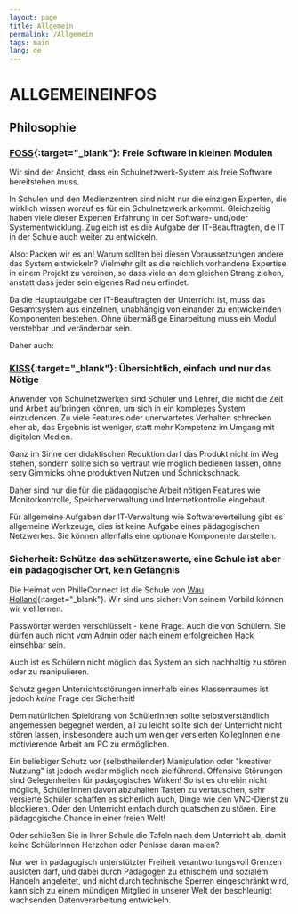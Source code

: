 ```yaml
---
layout: page
title: Allgemein
permalink: /Allgemein
tags: main
lang: de
---
```


# **ALLGEMEINE**INFOS

## Philosophie

### [FOSS](https://de.wikipedia.org/wiki/Free/Libre_Open_Source_Software){:target="_blank"}: Freie Software in kleinen Modulen

Wir sind der Ansicht, dass ein Schulnetzwerk-System als freie Software bereitstehen muss.

In Schulen und den Medienzentren sind nicht nur die einzigen Experten, die wirklich wissen worauf es für ein Schulnetzwerk ankommt. Gleichzeitig haben viele dieser Experten Erfahrung in der Software- und/oder Systementwicklung. Zugleich ist es die Aufgabe der IT-Beauftragten, die IT in der Schule auch weiter zu entwickeln.

Also: Packen wir es an! Warum sollten bei diesen Voraussetzungen andere das System entwickeln? Vielmehr gilt es die reichlich vorhandene Expertise in einem Projekt zu vereinen, so dass viele an dem gleichen Strang ziehen, anstatt dass jeder sein eigenes Rad neu erfindet.

Da die Hauptaufgabe der IT-Beauftragten der Unterricht ist, muss das Gesamtsystem aus einzelnen, unabhängig von einander zu entwickelnden Komponenten bestehen. Ohne übermäßige Einarbeitung muss ein Modul verstehbar und veränderbar sein.

Daher auch:

### [KISS](https://de.wikipedia.org/wiki/KISS-Prinzip){:target="_blank"}: Übersichtlich, einfach und nur das Nötige

Anwender von Schulnetzwerken sind Schüler und Lehrer, die nicht die Zeit und Arbeit aufbringen können, um sich in ein komplexes System einzudenken. Zu viele Features oder unerwartetes Verhalten schrecken eher ab, das Ergebnis ist weniger, statt mehr Kompetenz im Umgang mit digitalen Medien.

Ganz im Sinne der didaktischen Reduktion darf das Produkt nicht im Weg stehen, sondern sollte sich so vertraut wie möglich bedienen lassen, ohne sexy Gimmicks ohne produktiven Nutzen und Schnickschnack.

Daher sind nur die für die pädagogische Arbeit nötigen Features wie Monitorkontrolle, Speicherverwaltung und Internetkontrolle eingebaut.

Für allgemeine Aufgaben der IT-Verwaltung wie Softwareverteilung gibt es allgemeine Werkzeuge, dies ist keine Aufgabe eines pädagogischen Netzwerkes. Sie können allenfalls eine optionale Komponente darstellen.

### Sicherheit: Schütze das schützenswerte, eine Schule ist aber ein pädagogischer Ort, kein Gefängnis

Die Heimat von PhilleConnect ist die Schule von [Wau Holland](https://de.wikipedia.org/wiki/Wau_Holland){:target="_blank"}. Wir sind uns sicher: Von seinem Vorbild können wir viel lernen.

Passwörter werden verschlüsselt - keine Frage. Auch die von Schülern. Sie dürfen auch nicht vom Admin oder nach einem erfolgreichen Hack einsehbar sein.

Auch ist es Schülern nicht möglich das System an sich nachhaltig zu stören oder zu manipulieren.

Schutz gegen Unterrichtsstörungen innerhalb eines Klassenraumes ist jedoch *keine* Frage der Sicherheit!

Dem natürlichen Spieldrang von SchülerInnen sollte selbstverständlich angemessen begegnet werden, all zu leicht sollte sich der Unterricht nicht stören lassen, insbesondere auch um weniger versierten KollegInnen eine motivierende Arbeit am PC zu ermöglichen.

Ein beliebiger Schutz vor (selbstheilender) Manipulation oder "kreativer Nutzung" ist jedoch weder möglich noch zielführend. Offensive Störungen sind Gelegenheiten für padagogisches Wirken! So ist es ohnehin nicht möglich, SchülerInnen davon abzuhalten Tasten zu vertauschen, sehr versierte Schüler schaffen es sicherlich auch, Dinge wie den VNC-Dienst zu blockieren. Oder den Unterricht einfach durch quatschen zu stören. Eine pädagogische Chance in einer freien Welt!

Oder schließen Sie in Ihrer Schule die Tafeln nach dem Unterricht ab, damit keine SchülerInnen Herzchen oder Penisse daran malen?

Nur wer in padagogisch unterstützter Freiheit verantwortungsvoll Grenzen ausloten darf, und dabei durch Pädagogen zu ethischem und sozialem Handeln angeleitet, und nicht durch technische Sperren eingeschränkt wird, kann sich zu einem mündigen Mitglied in unserer Welt der beschleunigt wachsenden Datenverarbeitung entwickeln.

